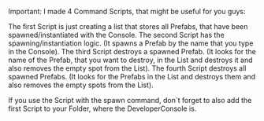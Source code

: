 Important:
I made 4 Command Scripts, that might be useful for you guys:

The first Script is just creating a list that stores all Prefabs, that have been spawned/instantiated with the Console.
The second Script has the spawning/instantiation logic. (It spawns a Prefab by the name that you type in the Console).
The third Script destroys a spawned Prefab. (It looks for the name of the Prefab, that you want to destroy, in the List and destroys it and also removes the empty spot from the List).
The fourth Script destroys all spawned Prefabs. (It looks for the Prefabs in the List and destroys them and also removes the empty spots from the List).

If you use the Script with the spawn command, don´t forget to also add the first Script to your Folder, where the DeveloperConsole is.

